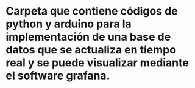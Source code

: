 # Carpeta que contiene códigos de python y arduino para la implementación de una base de datos que se actualiza en tiempo real y se puede visualizar mediante el software grafana.
